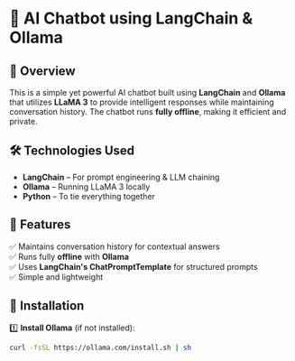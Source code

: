 # 🤖 AI Chatbot using LangChain & Ollama  

## 🚀 Overview  
This is a simple yet powerful AI chatbot built using **LangChain** and **Ollama** that utilizes **LLaMA 3** to provide intelligent responses while maintaining conversation history. The chatbot runs **fully offline**, making it efficient and private.

## 🛠️ Technologies Used  
- **LangChain** – For prompt engineering & LLM chaining  
- **Ollama** – Running LLaMA 3 locally  
- **Python** – To tie everything together  

## 📜 Features  
✅ Maintains conversation history for contextual answers  
✅ Runs fully **offline** with **Ollama**  
✅ Uses **LangChain's ChatPromptTemplate** for structured prompts  
✅ Simple and lightweight  

## 📌 Installation  
1️⃣ **Install Ollama** (if not installed):  
   ```bash
   curl -fsSL https://ollama.com/install.sh | sh
